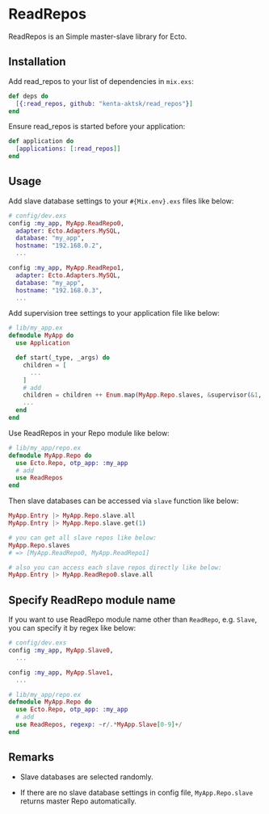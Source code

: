# ReadRepos

ReadRepos is an Simple master-slave library for Ecto.

## Installation

Add read_repos to your list of dependencies in `mix.exs`:

```elixir
def deps do
  [{:read_repos, github: "kenta-aktsk/read_repos"}]
end
```

Ensure read_repos is started before your application:

```elixir
def application do
  [applications: [:read_repos]]
end
```

## Usage

Add slave database settings to your `#{Mix.env}.exs` files like below:

```elixir
# config/dev.exs
config :my_app, MyApp.ReadRepo0,
  adapter: Ecto.Adapters.MySQL,
  database: "my_app",
  hostname: "192.168.0.2",
  ...

config :my_app, MyApp.ReadRepo1,
  adapter: Ecto.Adapters.MySQL,
  database: "my_app",
  hostname: "192.168.0.3",
  ...
```

Add supervision tree settings to your application file like below:

```elixir
# lib/my_app.ex
defmodule MyApp do
  use Application

  def start(_type, _args) do
    children = [
      ...
    ]
    # add
    children = children ++ Enum.map(MyApp.Repo.slaves, &supervisor(&1, []))
    ...
  end
end
```

Use ReadRepos in your Repo module like below:

```elixir
# lib/my_app/repo.ex
defmodule MyApp.Repo do
  use Ecto.Repo, otp_app: :my_app
  # add
  use ReadRepos
end
```

Then slave databases can be accessed via `slave` function like below:

```elixir
MyApp.Entry |> MyApp.Repo.slave.all
MyApp.Entry |> MyApp.Repo.slave.get(1)

# you can get all slave repos like below:
MyApp.Repo.slaves
# => [MyApp.ReadRepo0, MyApp.ReadRepo1]

# also you can access each slave repos directly like below:
MyApp.Entry |> MyApp.ReadRepo0.slave.all
```

## Specify ReadRepo module name

If you want to use ReadRepo module name other than `ReadRepo`, e.g. `Slave`, you can specify it by regex like below:

```elixir
# config/dev.exs
config :my_app, MyApp.Slave0,
  ...

config :my_app, MyApp.Slave1,
  ...

# lib/my_app/repo.ex
defmodule MyApp.Repo do
  use Ecto.Repo, otp_app: :my_app
  # add
  use ReadRepos, regexp: ~r/.*MyApp.Slave[0-9]+/
end
```

## Remarks

* Slave databases are selected randomly.

* If there are no slave database settings in config file, `MyApp.Repo.slave` returns master Repo automatically.
